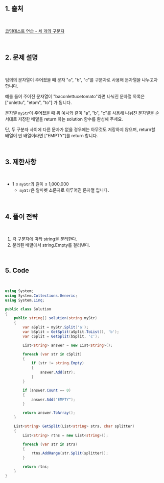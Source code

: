## 1. 출처

<br>

[코딩테스트 연습 - 세 개의 구분자](https://school.programmers.co.kr/learn/courses/30/lessons/181862)

<br>

## 2. 문제 설명

<br>

임의의 문자열이 주어졌을 때 문자 "a", "b", "c"를 구분자로 사용해 문자열을 나누고자 합니다.

예를 들어 주어진 문자열이 "baconlettucetomato"라면 나눠진 문자열 목록은 ["onlettu", "etom", "to"] 가 됩니다.

문자열 `myStr`이 주어졌을 때 위 예시와 같이 "a", "b", "c"를 사용해 나눠진 문자열을 순서대로 저장한 배열을 return 하는 solution 함수를 완성해 주세요.

단, 두 구분자 사이에 다른 문자가 없을 경우에는 아무것도 저장하지 않으며, return할 배열이 빈 배열이라면 ["EMPTY"]를 return 합니다.

<br>

## 3. 제한사항

<br>

- 1 ≤ `myStr`의 길이 ≤ 1,000,000
    - `myStr`은 알파벳 소문자로 이루어진 문자열 입니다.

<br>

## 4. 풀이 전략

<br>
 
1. 각 구분자에 따라 string을 분리한다.
2. 분리된 배열에서 string.Empty를 걸러낸다.

<br>

## 5. Code

<br>

```cs
using System;
using System.Collections.Generic;
using System.Linq;

public class Solution
{
    public string[] solution(string myStr)
    {
        var aSplit = myStr.Split('a');
        var bSplit = GetSplit(aSplit.ToList(), 'b');
        var cSplit = GetSplit(bSplit, 'c');

        List<string> answer = new List<string>();

        foreach (var str in cSplit)
        {
            if (str != string.Empty)
            {
                answer.Add(str);
            }
        }

        if (answer.Count == 0)
        {
            answer.Add("EMPTY");
        }

        return answer.ToArray();
    }

    List<string> GetSplit(List<string> strs, char splitter)
    {
        List<string> rtns = new List<string>();

        foreach (var str in strs)
        {
            rtns.AddRange(str.Split(splitter));
        }

        return rtns;
    }
}
```